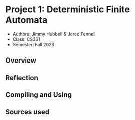 # Project 1: Deterministic Finite Automata

* Authors: Jimmy Hubbell & Jered Fennell
* Class: CS361
* Semester: Fall 2023

## Overview



## Reflection



## Compiling and Using



## Sources used

